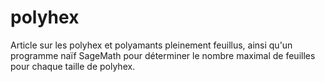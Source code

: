 # polyhex
Article sur les polyhex et polyamants pleinement feuillus, ainsi qu'un programme naïf SageMath pour déterminer le nombre maximal de feuilles pour chaque taille de polyhex.
